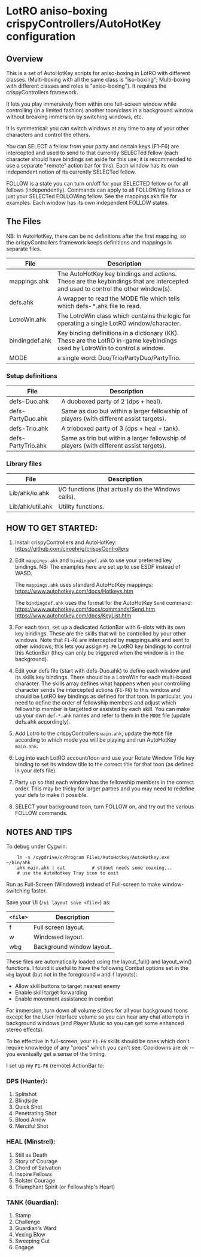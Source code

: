 # LotRO aniso-boxing crispyControllers/AutoHotKey configuration

## Overview
This is a set of AutoHotKey scripts for aniso-boxing in LotRO with different classes.  (Multi-boxing with all the same class is "iso-boxing";  Multi-boxing with different classes and roles is "aniso-boxing").  It requires the crispyControllers framework.

It lets you play immersively from within one full-screen window while controlling (in a limited fashion) another toon/class in a background window without breaking immersion by switching windows, etc.

It is symmetrical:  you can switch windows at any time to any of your other characters and control the others.

You can SELECT a fellow from your party and certain keys (F1-F6) are intercepted and used to send to that currently SELECTed fellow (each character should have bindings set aside for this use; it is recommended to use a separate "remote" action bar for this).   Each window has its own independent notion of its currently SELECTed fellow.

FOLLOW is a state you can turn on/off for your SELECTED fellow or for all fellows (independently).   Commands can apply to all FOLLOWing fellows or just your SELECTed FOLLOWing fellow.    See the mappings.akh file for examples.  Each window has its own independent FOLLOW states.

## The Files
NB: In AutoHotKey, there can be no definitions after the first mapping, so the crispyControllers framework keeps definitions and mappings in separate files.

File					| Description
----					| -----------
mappings.ahk			| The AutoHotKey key bindings and actions.  These are the keybindings that are intercepted and used to control the other window(s).
defs.ahk				| A wrapper to read the MODE file which tells which defs-*.ahk file to read.
LotroWin.ahk			| The LotroWin class which contains the logic for operating a single LotRO window/character.
bindingdef.ahk			| Key binding definitions in a dictionary (KK). These are the LotRO in-game keybindings used by LotroWin to control a window.
MODE					| a single word: Duo/Trio/PartyDuo/PartyTrio.
### Setup definitions

File					| Description
----					| -----------
defs-Duo.ahk			| A duoboxed party of 2 (dps + heal).
defs-PartyDuo.ahk		| Same as duo but within a larger fellowship of players (with different assist targets).
defs-Trio.ahk			| A trioboxed party of 3 (dps + heal + tank).
defs-PartyTrio.ahk		| Same as trio but within a larger fellowship of players (with different assist targets).

### Library files
File					| Description
----					| -----------
Lib/ahk/io.ahk			| I/O functions (that actually do the Windows calls).
Lib/ahk/util.ahk		| Utility functions.


## HOW TO GET STARTED:
1.	Install crispyControllers and AutoHotKey:  
	https://github.com/cjroehrig/crispyControllers

2.  Edit `mappings.ahk` and `bindingdef.ahk` to use your preferred key bindings.   NB: The examples here are set up to use ESDF instead of WASD.

	The `mappings.ahk` uses standard AutoHotKey mappings:  
	https://www.autohotkey.com/docs/Hotkeys.htm

	The `bindingdef.ahk` uses the format for the AutoHotKey `Send` command:  
	https://www.autohotkey.com/docs/commands/Send.htm  
	https://www.autohotkey.com/docs/KeyList.htm  

3.	For each toon, set up a dedicated ActionBar with 6-slots with its own key bindings. These are the skills that will be controlled by your other windows.  Note that `F1-F6` are intercepted by mappings.ahk and sent to other windows;  this lets you assign `F1-F6` LotRO key bindings to control this ActionBar (they can only be triggered when the window is in the background).

4.  Edit your defs file (start with defs-Duo.ahk) to define each window and its skills key bindings.  There should be a LotroWin for each multi-boxed character.  The skills array defines what happens when your controlling character sends the intercepted actions (`F1-F6`) to this window and should be LotRO key bindings as defined for that toon.   In particular, you need to define the order of fellowship members and adjust which fellowship member is targetted or assisted by each skill.   You can make up your own `def-*.ahk` names and refer to them in the `MODE` file (update defs.ahk accordingly).

5.	Add Lotro to the crispyControllers `main.ahk`, update the `MODE` file according to which mode you will be playing and run AutoHotKey `main.ahk`.

6.	Log into each LotRO account/toon and use your Rotate Window Title key binding to set its window title to the correct title for that toon (as defined in your defs file).

7.	Party up so that each window has the fellowship members in the correct order.  This may be tricky for larger parties and you may need to redefine your defs to make it possible.

8.	SELECT your background toon, turn FOLLOW on, and try out the various FOLLOW commands.


## NOTES AND TIPS

To debug under Cygwin:
```
	ln -s /cygdrive/c/Program Files/AutoHotkey/AutoHotkey.exe ~/bin/ahk
	ahk main.ahk | cat			# stdout needs some coaxing...
	# use the AutoHotkey Tray icon to exit
```

Run as Full-Screen (Windowed) instead of Full-screen to make
window-switching faster.

Save your UI (`/ui layout save <file>`) as:

`<file>` | Description
------ | -----------
f | Full screen layout.
w | Windowed layout.
wbg | Background window layout.

These files are automatically loaded using the layout_full() and
layout_win() functions.  I found it useful to have the following Combat options set in the `wbg` layout (but not in the foreground `w` and `f` layouts):
- Allow skill buttons to target nearest enemy
- Enable skill target forwarding
- Enable movement assistance in combat

For immersion, turn down all volume sliders for all your background toons except for the User Interface volume so you can hear any chat attempts in background windows (and Player Music so you can get some enhanced stereo effects).

To be effective in full-screen, your `F1-F6` skills should be ones which don't require knowledge of any "procs" which you can't see.   Cooldowns are ok -- you eventually get a sense of the timing.

I set up my `F1-F6` (remote) ActionBar to:
### DPS (Hunter):
1.	Splitshot
2.	Blindside
3.	Quick Shot
4.	Penetrating Shot
5.	Blood Arrow
6.	Merciful Shot

### HEAL (Minstrel):
1.	Still as Death
2.	Story of Courage
3.	Chord of Salvation
4.	Inspire Fellows
5.	Bolster Courage
6.	Triumphant Spirit (or Fellowship's Heart)

### TANK (Guardian):
1.	Stamp
2.	Challenge
3.	Guardian's Ward
4.	Vexing Blow
5.	Sweeping Cut
6.	Engage

